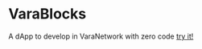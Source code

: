 # VaraBlocks
A dApp to develop in VaraNetwork with zero code
[try it!](https://vara-blocks-web.vercel.app/)
